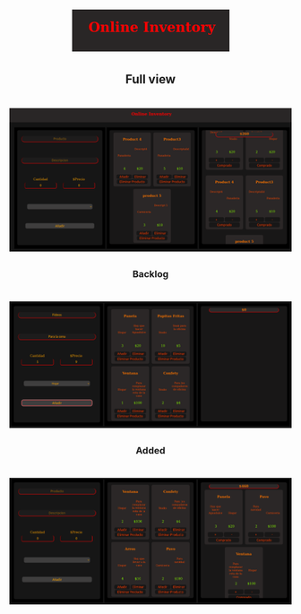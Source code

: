 <div align="center">

# <img src="./image/Title.png">

## Full view
# <img src="./image/FullScrim.png">

### Backlog

# <img src="./image/Multiples add.png">

### Added

# <img src="./image/productos Added.png">

</div>